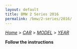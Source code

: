 ```yaml
---
layout: default
title: BMW 2 Series 2016
permalink: /bmw/2-series/2016/
---
```

[*Home*](/) > [*CAR*](/car/) > [*MODEL*](/car/model/) > [*YEAR*](/car/model/year/)

**Follow the instructions**